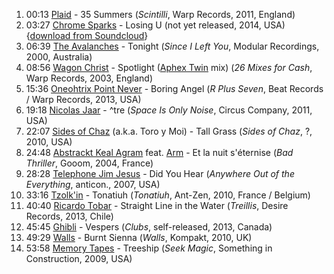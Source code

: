 1. 00:13 [Plaid](http://musicbrainz.org/artist/7e54d133-2525-4bc0-ae94-65584145a386) - 35 Summers (_Scintilli_, Warp Records, 2011, England)
1. 03:27 [Chrome Sparks](http://musicbrainz.org/artist/138a2979-8c8a-4de5-8bfd-76f6227bd457) - Losing U (not yet released, 2014, USA) {[download from Soundcloud](https://soundcloud.com/chrome-sparks/losing-u)}
1. 06:39 [The Avalanches](http://musicbrainz.org/artist/a6623d39-2d8e-4f70-8242-0a9553b91e50) - Tonight (_Since I Left You_, Modular Recordings, 2000, Australia)
1. 08:56 [Wagon Christ](http://musicbrainz.org/artist/68648da3-771d-4670-855d-6feb6a3edf93) - Spotlight ([Aphex Twin](http://musicbrainz.org/artist/f22942a1-6f70-4f48-866e-238cb2308fbd) mix) (_26 Mixes for Cash_, Warp Records, 2003, England)
1. 15:36 [Oneohtrix Point Never](http://musicbrainz.org/artist/9cea062d-d476-447f-98b4-e67e14bfd1e4) - Boring Angel (_R Plus Seven_, Beat Records / Warp Records, 2013, USA)
1. 19:18 [Nicolas Jaar](http://musicbrainz.org/artist/06e99a1b-4020-4380-ab27-1a3e0c5e557c) - ^tre (_Space Is Only Noise_, Circus Company, 2011, USA)
1. 22:07 [Sides of Chaz](http://musicbrainz.org/artist/e98fe543-db89-4d33-a612-aeb272807efc) (a.k.a. Toro y Moi) - Tall Grass (_Sides of Chaz_, ?, 2010, USA)
1. 24:48 [Abstrackt Keal Agram](http://musicbrainz.org/artist/7a631626-0fa0-454b-8b0c-2f0df76017f7) feat. [Arm](http://musicbrainz.org/artist/61b1a702-64ef-4234-bbe6-b24767095153) - Et la nuit s'éternise (_Bad Thriller_, Gooom, 2004, France)
1. 28:28 [Telephone Jim Jesus](http://musicbrainz.org/artist/55c691d7-7fb8-4103-8296-0e9e19f87776) - Did You Hear (_Anywhere Out of the Everything_, anticon., 2007, USA)
1. 33:16 [Tzolk'in](http://musicbrainz.org/artist/7067979e-f4c7-43ea-9d9c-c0807d923ae9) - Tonatiuh (_Tonatiuh_, Ant-Zen, 2010, France / Belgium)
1. 40:40 [Ricardo Tobar](http://musicbrainz.org/artist/180c238b-4cdd-4f2f-bcc7-bbdd93d68997) - Straight Line in the Water (_Treillis_, Desire Records, 2013, Chile)
1. 45:45 [Ghibli](http://musicbrainz.org/artist/cc2c82a7-02a6-4630-9ced-fb21f5c41bec) - Vespers (_Clubs_, self-released, 2013, Canada)
1. 49:29 [Walls](http://musicbrainz.org/artist/736e1cf9-09c6-47ac-9b98-5374e40fecf0) - Burnt Sienna (_Walls_, Kompakt, 2010, UK)
1. 53:58 [Memory Tapes](http://musicbrainz.org/artist/fbd33a5a-06b5-4b46-98d1-8677f5dc44c6) - Treeship (_Seek Magic_, Something in Construction, 2009, USA)
